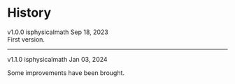 # History

v1.0.0 isphysicalmath	 Sep 18, 2023	
First version.
______________________

v1.1.0 isphysicalmath	 Jan 03, 2024	 

Some improvements have been brought.

